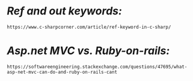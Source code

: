 # *Ref and out keywords:*
    https://www.c-sharpcorner.com/article/ref-keyword-in-c-sharp/
# *Asp.net MVC vs. Ruby-on-rails:*
    https://softwareengineering.stackexchange.com/questions/47695/what-asp-net-mvc-can-do-and-ruby-on-rails-cant
